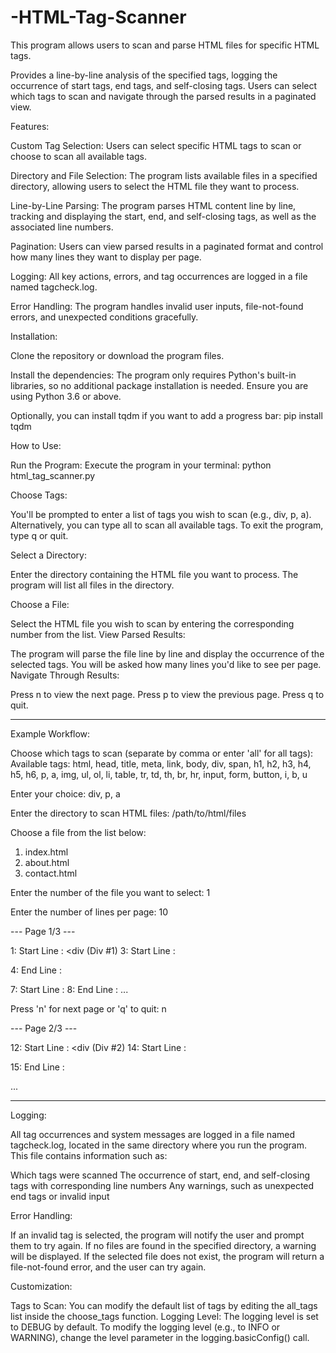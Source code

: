 # -HTML-Tag-Scanner
This program allows users to scan and parse HTML files for specific HTML tags.

Provides a line-by-line analysis of the specified tags, logging the occurrence of start tags, end tags, and self-closing tags. Users can select which tags to scan and navigate through the parsed results in a paginated view.

Features:

Custom Tag Selection: Users can select specific HTML tags to scan or choose to scan all available tags.

Directory and File Selection: The program lists available files in a specified directory, allowing users to select the HTML file they want to process.

Line-by-Line Parsing: The program parses HTML content line by line, tracking and displaying the start, end, and self-closing tags, as well as the associated line numbers.

Pagination: Users can view parsed results in a paginated format and control how many lines they want to display per page.

Logging: All key actions, errors, and tag occurrences are logged in a file named tagcheck.log.

Error Handling: The program handles invalid user inputs, file-not-found errors, and unexpected conditions gracefully.

Installation:

Clone the repository or download the program files.

Install the dependencies: The program only requires Python's built-in libraries, so no additional package installation is needed. Ensure you are using Python 3.6 or above.

Optionally, you can install tqdm if you want to add a progress bar:
pip install tqdm

How to Use:

Run the Program: Execute the program in your terminal:
python html_tag_scanner.py

Choose Tags:

You'll be prompted to enter a list of tags you wish to scan (e.g., div, p, a).
Alternatively, you can type all to scan all available tags.
To exit the program, type q or quit.

Select a Directory:

Enter the directory containing the HTML file you want to process.
The program will list all files in the directory.

Choose a File:

Select the HTML file you wish to scan by entering the corresponding number from the list.
View Parsed Results:

The program will parse the file line by line and display the occurrence of the selected tags.
You will be asked how many lines you'd like to see per page.
Navigate Through Results:

Press n to view the next page.
Press p to view the previous page.
Press q to quit.

------------------------------------------------------------------------------------------------
Example Workflow:

Choose which tags to scan (separate by comma or enter 'all' for all tags):
Available tags: html, head, title, meta, link, body, div, span, h1, h2, h3, h4, h5, h6, p, a, img, ul, ol, li, table, tr, td, th, br, hr, input, form, button, i, b, u

Enter your choice: div, p, a

Enter the directory to scan HTML files: /path/to/html/files

Choose a file from the list below:

1. index.html
2. about.html
3. contact.html
   
Enter the number of the file you want to select: 1

Enter the number of lines per page: 10

--- Page 1/3 ---

1: Start Line : <div (Div #1)
3: Start Line : <p>
4: End Line : </p>
7: Start Line : <a>
8: End Line : </a>
...

Press 'n' for next page or 'q' to quit: n

--- Page 2/3 ---

12: Start Line : <div (Div #2)
14: Start Line : <p>
15: End Line : </p>
...

------------------------------------------------------------------------------------------------

Logging:

All tag occurrences and system messages are logged in a file named tagcheck.log, located in the same directory where you run the program. This file contains information such as:

Which tags were scanned
The occurrence of start, end, and self-closing tags with corresponding line numbers
Any warnings, such as unexpected end tags or invalid input

Error Handling:

If an invalid tag is selected, the program will notify the user and prompt them to try again.
If no files are found in the specified directory, a warning will be displayed.
If the selected file does not exist, the program will return a file-not-found error, and the user can try again.

Customization:

Tags to Scan: You can modify the default list of tags by editing the all_tags list inside the choose_tags function.
Logging Level: The logging level is set to DEBUG by default. To modify the logging level (e.g., to INFO or WARNING), change the level parameter in the logging.basicConfig() call.
